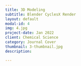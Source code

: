 ```yaml
---
title: 3D Modeling
subtitle: Blender CyclesX Render
layout: default
modal-id: 4
img: 4.jpg
project-date: Jan 2022
client: Chemical Science
category: Journal Cover
thumbnail: 3-thumbnail.jpg
description: 

---
```

